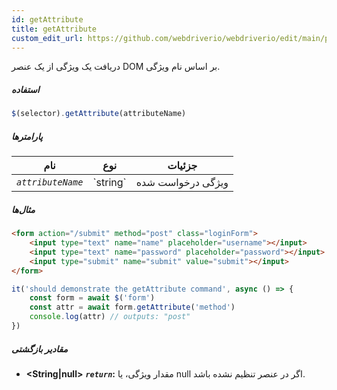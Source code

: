 ```yaml
---
id: getAttribute
title: getAttribute
custom_edit_url: https://github.com/webdriverio/webdriverio/edit/main/packages/webdriverio/src/commands/element/getAttribute.ts
---
```


دریافت یک ویژگی از یک عنصر DOM بر اساس نام ویژگی.

##### استفاده

```js
$(selector).getAttribute(attributeName)
```

##### پارامترها

<table>
  <thead>
    <tr>
      <th>نام</th><th>نوع</th><th>جزئیات</th>
    </tr>
  </thead>
  <tbody>
    <tr>
      <td><code><var>attributeName</var></code></td>
      <td>`string`</td>
      <td>ویژگی درخواست شده</td>
    </tr>
  </tbody>
</table>

##### مثال‌ها

```html title="index.html"
<form action="/submit" method="post" class="loginForm">
    <input type="text" name="name" placeholder="username"></input>
    <input type="text" name="password" placeholder="password"></input>
    <input type="submit" name="submit" value="submit"></input>
</form>
```

```js title="getAttribute.js"
it('should demonstrate the getAttribute command', async () => {
    const form = await $('form')
    const attr = await form.getAttribute('method')
    console.log(attr) // outputs: "post"
})
```

##### مقادیر بازگشتی

- **&lt;String|null&gt;**
            **<code><var>return</var></code>:** مقدار ویژگی، یا null اگر در عنصر تنظیم نشده باشد.